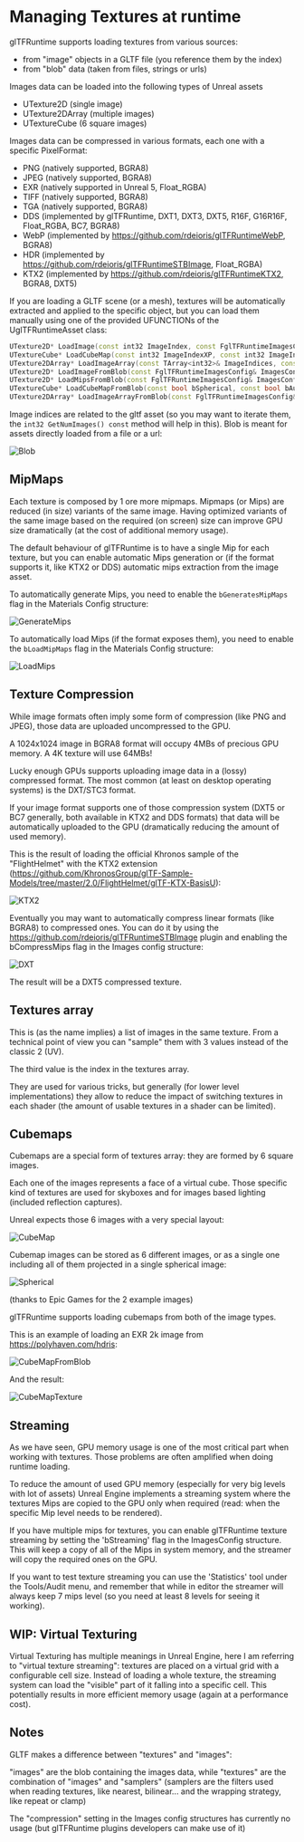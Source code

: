 # Managing Textures at runtime

glTFRuntime supports loading textures from various sources:

* from "image" objects in a GLTF file (you reference them by the index)
* from "blob" data (taken from files, strings or urls)

Images data can be loaded into the following types of Unreal assets

* UTexture2D (single image)
* UTexture2DArray (multiple images)
* UTextureCube (6 square images)

Images data can be compressed in various formats, each one with a specific PixelFormat:

* PNG (natively supported, BGRA8)
* JPEG (natively supported, BGRA8)
* EXR (natively supported in Unreal 5, Float_RGBA)
* TIFF (natively supported, BGRA8)
* TGA (natively supported, BGRA8)
* DDS (implemented by glTFRuntime, DXT1, DXT3, DXT5, R16F, G16R16F, Float_RGBA, BC7, BGRA8)
* WebP (implemented by https://github.com/rdeioris/glTFRuntimeWebP, BGRA8)
* HDR (implemented by https://github.com/rdeioris/glTFRuntimeSTBImage, Float_RGBA)
* KTX2 (implemented by https://github.com/rdeioris/glTFRuntimeKTX2, BGRA8, DXT5)

If you are loading a GLTF scene (or a mesh), textures will be automatically extracted and applied to the specific object, but you can load them manually
using one of the provided UFUNCTIONs of the UglTFRuntimeAsset class:

```cpp
UTexture2D* LoadImage(const int32 ImageIndex, const FglTFRuntimeImagesConfig& ImagesConfig);
UTextureCube* LoadCubeMap(const int32 ImageIndexXP, const int32 ImageIndexXN, const int32 ImageIndexYP, const int32 ImageIndexYN, const int32 ImageIndexZP, const int32 ImageIndexZN, const bool bAutoRotate, const FglTFRuntimeImagesConfig& ImagesConfig);
UTexture2DArray* LoadImageArray(const TArray<int32>& ImageIndices, const FglTFRuntimeImagesConfig& ImagesConfig);
UTexture2D* LoadImageFromBlob(const FglTFRuntimeImagesConfig& ImagesConfig);
UTexture2D* LoadMipsFromBlob(const FglTFRuntimeImagesConfig& ImagesConfig);
UTextureCube* LoadCubeMapFromBlob(const bool bSpherical, const bool bAutoRotate, const FglTFRuntimeImagesConfig& ImagesConfig);
UTexture2DArray* LoadImageArrayFromBlob(const FglTFRuntimeImagesConfig& ImagesConfig);
```

Image indices are related to the gltf asset (so you may want to iterate them, the ```int32 GetNumImages() const``` method will help in this).
Blob is meant for assets directly loaded from a file or a url:

![Blob](Docs/Screenshots/Textures000.png?raw=true "Blob")

## MipMaps

Each texture is composed by 1 ore more mipmaps. Mipmaps (or Mips) are reduced (in size) variants of the same image. Having optimized
variants of the same image based on the required (on screen) size can improve GPU size dramatically (at the cost of additional memory usage).

The default behaviour of glTFRuntime is to have a single Mip for each texture, but you can enable automatic Mips generation or (if the format supports it, like KTX2 or DDS) automatic mips extraction from the image asset.

To automatically generate Mips, you need to enable the ```bGeneratesMipMaps``` flag in the Materials Config structure:

![GenerateMips](Docs/Screenshots/Textures001.png?raw=true "GenerateMips")

To automatically load Mips (if the format exposes them), you need to enable the ```bLoadMipMaps``` flag in the Materials Config structure:

![LoadMips](Docs/Screenshots/Textures002.png?raw=true "LoadMips")

## Texture Compression

While image formats often imply some form of compression (like PNG and JPEG), those data are uploaded uncompressed to the GPU.

A 1024x1024 image in BGRA8 format will occupy 4MBs of precious GPU memory. A 4K texture will use 64MBs!

Lucky enough GPUs supports uploading image data in a (lossy) compressed format. The most common (at least on desktop operating systems) is the DXT/STC3 format.

If your image format supports one of those compression system (DXT5 or BC7 generally, both available in KTX2 and DDS formats) that data will be automatically uploaded to the GPU
(dramatically reducing the amount of used memory).

This is the result of loading the official Khronos sample of the "FlightHelmet" with the KTX2 extension (https://github.com/KhronosGroup/glTF-Sample-Models/tree/master/2.0/FlightHelmet/glTF-KTX-BasisU):

![KTX2](Docs/Screenshots/Textures003.png?raw=true "KTX2")

Eventually you may want to automatically compress linear formats (like BGRA8) to compressed ones. You can do it by using the https://github.com/rdeioris/glTFRuntimeSTBImage plugin and enabling the bCompressMips flag in the Images config structure:

![DXT](Docs/Screenshots/Textures004.png?raw=true "DXT")

The result will be a DXT5 compressed texture.

## Textures array

This is (as the name implies) a list of images in the same texture. From a technical point of view you can "sample" them with 3 values instead of the classic 2 (UV).

The third value is the index in the textures array.

They are used for various tricks, but generally (for lower level implementations) they allow to reduce the impact of switching textures in each shader (the amount of usable textures in a shader can be limited).

## Cubemaps

Cubemaps are a special form of textures array: they are formed by 6 square images.

Each one of the images represents a face of a virtual cube. Those specific kind of textures are used for skyboxes and for images based lighting (included reflection captures).

Unreal expects those 6 images with a very special layout:

![CubeMap](Docs/Screenshots/Textures005.png?raw=true "CubeMap")

Cubemap images can be stored as 6 different images, or as a single one including all of them projected in a single spherical image:

![Spherical](Docs/Screenshots/Textures006.png?raw=true "Spherical")

(thanks to Epic Games for the 2 example images)

glTFRuntime supports loading cubemaps from both of the image types.

This is an example of loading an EXR 2k image from https://polyhaven.com/hdris:

![CubeMapFromBlob](Docs/Screenshots/Textures007.png?raw=true "CubeMapFromBlob")

And the result:

![CubeMapTexture](Docs/Screenshots/Textures008.png?raw=true "CubeMapTexture")

## Streaming 

As we have seen, GPU memory usage is one of the most critical part when working with textures. Those problems are often amplified when doing runtime loading.

To reduce the amount of used GPU memory (especially for very big levels with lot of assets) Unreal Engine implements a streaming system where the textures Mips are copied to the GPU only when required (read: when the specific Mip level needs to be rendered).

If you have multiple mips for textures, you can enable glTFRuntime texture streaming by setting the 'bStreaming' flag in the ImagesConfig structure. This will keep a copy of all of the Mips in system memory, and the streamer will copy the required ones on the GPU.

If you want to test texture streaming you can use the 'Statistics' tool under the Tools/Audit menu, and remember that while in editor the streamer will always keep 7 mips level (so you need at least 8 levels for seeing it working).

## WIP: Virtual Texturing

Virtual Texturing has multiple meanings in Unreal Engine, here I am referring to "virtual texture streaming": textures are placed on a virtual grid with a configurable cell size. Instead of loading a whole texture, the streaming system can load the "visible" part of it falling into a specific cell. This potentially results in more efficient memory usage (again at a performance cost).

## Notes

GLTF makes a difference between "textures" and "images":

"images" are the blob containing the images data, while "textures" are the combination of "images" and "samplers" (samplers are the filters used when reading textures, like nearest, bilinear... and the wrapping strategy, like repeat or clamp)

The "compression" setting in the Images config structures has currently no usage (but glTFRuntime plugins developers can make use of it)


